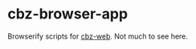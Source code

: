 cbz-browser-app
===============

Browserify scripts for [cbz-web](https://github.com/coverslide/cbz-web). Not much to see here.
